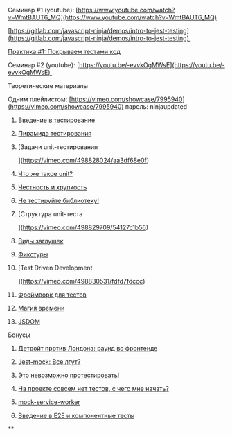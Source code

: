 Семинар #1 (youtube): [https://www.youtube.com/watch?v=WmtBAUT6_MQ](https://www.youtube.com/watch?v=WmtBAUT6_MQ)

[https://gitlab.com/javascript-ninja/demos/intro-to-jest-testing](https://gitlab.com/javascript-ninja/demos/intro-to-jest-testing) 

[Практика #1: Покрываем тестами код](https://vimeo.com/503761230/83fb95cd5b)

Семинар #2 (youtube): [https://youtu.be/-evvkOgMWsE](https://youtu.be/-evvkOgMWsE)   

Теоретические материалы

Одним плейлистом: [https://vimeo.com/showcase/7995940](https://vimeo.com/showcase/7995940) пароль: ninjaupdated

1. [Введение в тестирование](https://vimeo.com/498826530/1beb2baf26) 
    
2. [Пирамида тестирования](https://vimeo.com/498827439/f70c5c38a1)
    
3. [Задачи unit-тестирования  
      
    ](https://vimeo.com/498828024/aa3df68e0f)
    
4. [Что же такое unit?](https://vimeo.com/498828545/587802a6e9)
    
5. [Честность и хрупкость](https://vimeo.com/498828980/80edaa15f8)
    
6. [Не тестируйте библиотеку!](https://vimeo.com/498829376/32c4360f1e)
    
7. [Структура unit-теста  
      
    ](https://vimeo.com/498829709/54127c1b56)
    
8. [Виды заглушек](https://vimeo.com/498830076/1cd75df33e)
    
9. [Фикстуры](https://vimeo.com/498830280/7364940994)
    
10. [Test Driven Development  
      
    ](https://vimeo.com/498830531/fdfd7fdccc)
    
11. [Фреймворк для тестов](https://vimeo.com/498830765/61e42a901d)
    
12. [Магия времени](https://vimeo.com/498830961/5393d27c8b)
    
13. [JSDOM](https://vimeo.com/498831199/48ede880c7)
    

  
  

Бонусы

  

1. [Детройт против Лондона: раунд во фронтенде](https://vimeo.com/503762214/02ab174a6f)
    
2. [Jest-mock: Все лгут?](https://www.youtube.com/watch?v=W2TvCHNn-Z0)
    
3. [Это невозможно протестировать!](https://vimeo.com/555250385/ee0854adcc)
    
4. [На проекте совсем нет тестов, с чего мне начать?](https://vimeo.com/555250560/ae033f7783)
    
5. [mock-service-worker](https://vimeo.com/555250956/ee6b53e370)
    
6. [Введение в E2E и компонентные тесты](https://vimeo.com/555251157/662353658e)
    

**